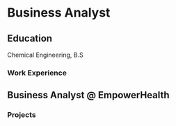 # Business Analyst 

## Education
Chemical Engineering, B.S

### Work Experience
Business Analyst @ EmpowerHealth 
- 

### Projects 
